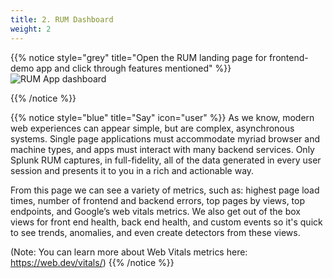```yaml
---
title: 2. RUM Dashboard
weight: 2
---
```


{{% notice style="grey" title="Open the RUM landing page for frontend-demo app and click through features mentioned" %}}
![RUM App dashboard](../img/rum-landing.png?width=50vw)

{{% /notice %}}

{{% notice style="blue" title="Say" icon="user" %}}
As we know, modern web experiences can appear simple, but are complex, asynchronous systems. Single page applications must accommodate myriad browser and machine types, and apps must interact with many backend services. Only Splunk RUM captures, in full-fidelity, all of the data generated in every user session and presents it to you in a rich and actionable way. 

From this page we can see a variety of metrics, such as: highest page load times, number of frontend and backend errors, top pages by views, top endpoints, and Google’s web vitals metrics. We also get out of the box views for front end health, back end health, and custom events so it's quick to see trends, anomalies, and even create detectors from these views. 

(Note: You can learn more about Web Vitals metrics here: https://web.dev/vitals/)
{{% /notice %}}